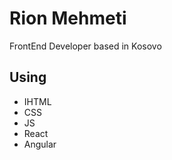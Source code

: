 # Rion Mehmeti

FrontEnd Developer based in Kosovo

## Using

- IHTML
- CSS
- JS
- React
- Angular


